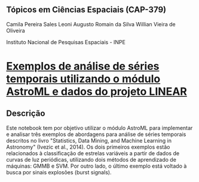 ## Tópicos em Ciências Espaciais (CAP-379)

Camila Pereira Sales
Leoni Augusto Romain da Silva
Willian Vieira de Oliveira

Instituto Nacional de Pesquisas Espaciais - INPE

# [**Exemplos de análise de séries temporais utilizando o módulo AstroML e dados do projeto LINEAR**](./Trabalho_CienciasEspaciais.ipynb)

## Descrição

Este notebook tem por objetivo utilizar o módulo AstroML para implementar e analisar três exemplos de abordagens para análise de séries temporais descritos no livro "Statistics, Data Mining, and Machine Learning in Astronomy" (Ivezic et al., 2014). Os dois primeiros exemplos estão relacionados à classificação de estrelas variáveis a partir de dados de curvas de luz periódicas, utilizando dois métodos de aprendizado de máquinas: GMMB e SVM. Por outro lado, o último exemplo está voltado à busca por sinais explosões (burst signals).
